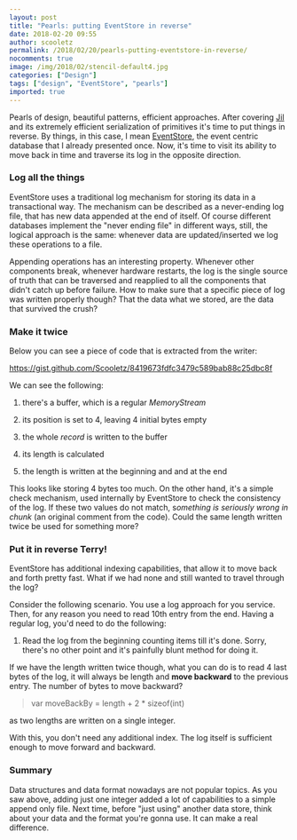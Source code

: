 ```yaml
---
layout: post
title: "Pearls: putting EventStore in reverse"
date: 2018-02-20 09:55
author: scooletz
permalink: /2018/02/20/pearls-putting-eventstore-in-reverse/
nocomments: true
image: /img/2018/02/stencil-default4.jpg
categories: ["Design"]
tags: ["design", "EventStore", "pearls"]
imported: true
---
```


Pearls of design, beautiful patterns, efficient approaches. After covering [Jil](http://blog.scooletz.com/2018/02/05/pearls-jil-primitive-serialization/) and its extremely efficient serialization of primitives it's time to put things in reverse. By things, in this case, I mean [EventStore](http://blog.scooletz.com/2014/06/11/pearls-eventstore-transaction-log/), the event centric database that I already presented once. Now, it's time to visit its ability to move back in time and traverse its log in the opposite direction.

### Log all the things

EventStore uses a traditional log mechanism for storing its data in a transactional way. The mechanism can be described as a never-ending log file, that has new data appended at the end of itself. Of course different databases implement the "never ending file" in different ways, still, the logical approach is the same: whenever data are updated/inserted we log these operations to a file.

Appending operations has an interesting property. Whenever other components break, whenever hardware restarts, the log is the single source of truth that can be traversed and reapplied to all the components that didn't catch up before failure. How to make sure that a specific piece of log was written properly though? That the data what we stored, are the data that survived the crush?

### Make it twice

Below you can see a piece of code that is extracted from the writer:

https://gist.github.com/Scooletz/8419673fdfc3479c589bab88c25dbc8f

We can see the following:

1. there's a buffer, which is a regular *MemoryStream*
1. its position is set to 4, leaving 4 initial bytes empty
1. the whole *record* is written to the buffer

1. its length is calculated
1. the length is written at the beginning and and at the end

This looks like storing 4 bytes too much. On the other hand, it's a simple check mechanism, used internally by EventStore to check the consistency of the log. If these two values do not match, s*omething is seriously wrong in chunk* (an original comment from the code). Could the same length written twice be used for something more?

### Put it in reverse Terry!

EventStore has additional indexing capabilities, that allow it to move back and forth pretty fast. What if we had none and still wanted to travel through the log?

Consider the following scenario. You use a log approach for you service. Then, for any reason you need to read 10th entry from the end. Having a regular log, you'd need to do the following:

1. Read the log from the beginning counting items till it's done. Sorry, there's no other point and it's painfully blunt method for doing it.

If we have the length written twice though, what you can do is to read 4 last bytes of the log, it will always be length and **move backward** to the previous entry. The number of bytes to move backward?

> var moveBackBy = length + 2 * sizeof(int)

as two lengths are written on a single integer.

With this, you don't need any additional index. The log itself is sufficient enough to move forward and backward.

### Summary

Data structures and data format nowadays are not popular topics. As you saw above, adding just one integer added a lot of capabilities to a simple append only file. Next time, before "just using" another data store, think about your data and the format you're gonna use. It can make a real difference.
